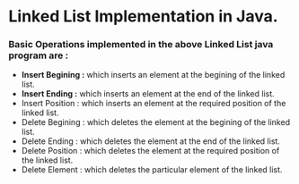 # Linked List Implementation in Java.
### Basic Operations implemented in the above Linked List java program are :
- <b>Insert Begining :</b> which inserts an element at the begining of the linked list.
- <b>Insert Ending :</b> which inserts an element at the end of the linked list.
- Insert Position : which inserts an element at the required position of the linked list.
- Delete Begining : which deletes the element at the begining of the linked list.
- Delete Ending : which deletes the element at the end of the linked list.
- Delete Position : which deletes the element at the required position of the linked list.
- Delete Element : which deletes the particular element of the linked list.
